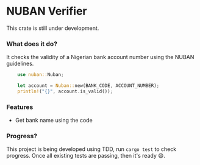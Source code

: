 # NUBAN Verifier

This crate is still under development.

### What does it do?

It checks the validity of a Nigerian bank account number using the NUBAN guidelines.

```rust
    use nuban::Nuban;

    let account = Nuban::new(BANK_CODE, ACCOUNT_NUMBER);
    println!("{}", account.is_valid());
```

### Features

+ Get bank name using the code

### Progress?

This project is being developed using TDD, run `cargo test` to check progress. Once all existing tests are passing, then it's ready 😄.